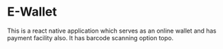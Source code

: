 # E-Wallet
This is a react native application which serves as an online wallet and has payment facility also. It has barcode scanning option topo.
